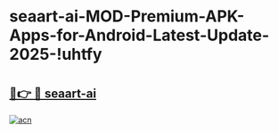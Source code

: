 # seaart-ai-MOD-Premium-APK-Apps-for-Android-Latest-Update-2025-!uhtfy

# <h2><a href="https://gd4stj.esa.edu.pl?title=seaart-ai&ref=uhtfy">🔗👉 🔴 seaart-ai</a></h2>

[![acn](https://github.com/user-attachments/assets/0f9c940e-d8b0-45ae-aac7-cd30a18b3e1c)](https://gd4stj.esa.edu.pl?title=seaart-ai&ref=uhtfy)


